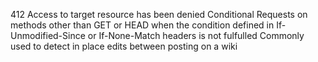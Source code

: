 412 
    Access to target resource has been denied
    Conditional Requests on methods other than GET or HEAD when the condition defined in If-Unmodified-Since or If-None-Match headers is not fulfulled
    Commonly used to detect in place edits between posting on a wiki
	
